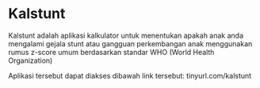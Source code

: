 # Kalstunt

Kalstunt adalah aplikasi kalkulator untuk menentukan apakah anak anda mengalami gejala stunt atau gangguan perkembangan anak menggunakan rumus z-score umum berdasarkan standar WHO (World Health Organization)

Aplikasi tersebut dapat diakses dibawah link tersebut: tinyurl.com/kalstunt
